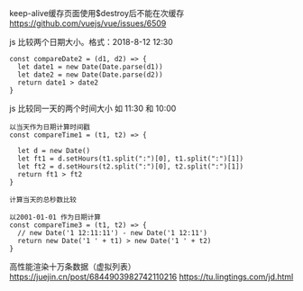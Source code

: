 keep-alive缓存页面使用$destroy后不能在次缓存 https://github.com/vuejs/vue/issues/6509

js  比较两个日期大小。格式：2018-8-12 12:30

```
const compareDate2 = (d1, d2) => {
  let date1 = new Date(Date.parse(d1))
  let date2 = new Date(Date.parse(d2))
  return date1 > date2
}

```

js 比较同一天的两个时间大小 如 11:30 和 10:00

```
以当天作为日期计算时间戳
const compareTime1 = (t1, t2) => {

  let d = new Date()
  let ft1 = d.setHours(t1.split(":")[0], t1.split(":")[1])
  let ft2 = d.setHours(t2.split(":")[0], t2.split(":")[1])
  return ft1 > ft2
}

计算当天的总秒数比较

以2001-01-01 作为日期计算
const compareTime3 = (t1, t2) => {
  // new Date('1 12:11:11') - new Date('1 12:11')
  return new Date('1 ' + t1) > new Date('1 ' + t2)
}
```


高性能渲染十万条数据（虚拟列表） https://juejin.cn/post/6844903982742110216
https://tu.lingtings.com/jd.html
